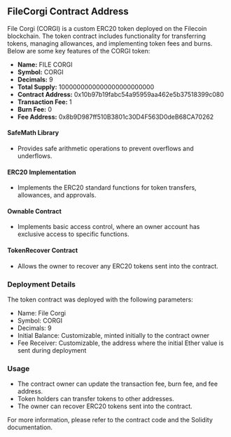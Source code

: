 ## FileCorgi Contract Address

File Corgi (CORGI) is a custom ERC20 token deployed on the Filecoin blockchain. The token contract includes functionality for transferring tokens, managing allowances, and implementing token fees and burns. Below are some key features of the CORGI token:

- **Name:** FILE CORGI
- **Symbol:** CORGI
- **Decimals:** 9
- **Total Supply:** 1000000000000000000000000
- **Contract Address:** 0x10b97b19fabc54a95959aa462e5b37518399c080
- **Transaction Fee:** 1
- **Burn Fee:** 0
- **Fee Address:** 0x8b9D987ff510B3801c30D4F563D0deB68CA70262

#### SafeMath Library
- Provides safe arithmetic operations to prevent overflows and underflows.

#### ERC20 Implementation
- Implements the ERC20 standard functions for token transfers, allowances, and approvals.

#### Ownable Contract
- Implements basic access control, where an owner account has exclusive access to specific functions.

#### TokenRecover Contract
- Allows the owner to recover any ERC20 tokens sent into the contract.

### Deployment Details
The token contract was deployed with the following parameters:
- Name: File Corgi
- Symbol: CORGI
- Decimals: 9
- Initial Balance: Customizable, minted initially to the contract owner
- Fee Receiver: Customizable, the address where the initial Ether value is sent during deployment

### Usage
- The contract owner can update the transaction fee, burn fee, and fee address.
- Token holders can transfer tokens to other addresses.
- The owner can recover ERC20 tokens sent into the contract.

For more information, please refer to the contract code and the Solidity documentation.
